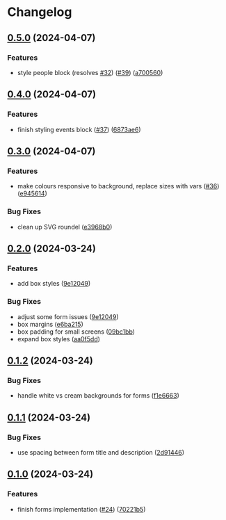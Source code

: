 # Changelog

## [0.5.0](https://github.com/commonhorizoncommun/design-system/compare/v0.4.0...v0.5.0) (2024-04-07)


### Features

* style people block (resolves [#32](https://github.com/commonhorizoncommun/design-system/issues/32)) ([#39](https://github.com/commonhorizoncommun/design-system/issues/39)) ([a700560](https://github.com/commonhorizoncommun/design-system/commit/a700560be4c883669af1ea5f497b3f394f5a634e))

## [0.4.0](https://github.com/commonhorizoncommun/design-system/compare/v0.3.0...v0.4.0) (2024-04-07)


### Features

* finish styling events block ([#37](https://github.com/commonhorizoncommun/design-system/issues/37)) ([6873ae6](https://github.com/commonhorizoncommun/design-system/commit/6873ae62b56b31ae34203fc834c6e9e03fc74b2e))

## [0.3.0](https://github.com/commonhorizoncommun/design-system/compare/v0.2.0...v0.3.0) (2024-04-07)


### Features

* make colours responsive to background, replace sizes with vars ([#36](https://github.com/commonhorizoncommun/design-system/issues/36)) ([e945614](https://github.com/commonhorizoncommun/design-system/commit/e945614c98ed329ad602910a5a79cddac6cb6083))


### Bug Fixes

* clean up SVG roundel ([e3968b0](https://github.com/commonhorizoncommun/design-system/commit/e3968b0437b44158774b499a06bdd0f2fad90671))

## [0.2.0](https://github.com/commonhorizoncommun/design-system/compare/v0.1.2...v0.2.0) (2024-03-24)


### Features

* add box styles ([9e12049](https://github.com/commonhorizoncommun/design-system/commit/9e1204991dc53552b738c8a7fefe4afd8467bea5))


### Bug Fixes

* adjust some form issues ([9e12049](https://github.com/commonhorizoncommun/design-system/commit/9e1204991dc53552b738c8a7fefe4afd8467bea5))
* box margins ([e6ba215](https://github.com/commonhorizoncommun/design-system/commit/e6ba2153068474698508314f0e61321545854383))
* box padding for small screens ([09bc1bb](https://github.com/commonhorizoncommun/design-system/commit/09bc1bb1ef88f43385eaf25f65fc14d802123cab))
* expand box styles ([aa0f5dd](https://github.com/commonhorizoncommun/design-system/commit/aa0f5ddbc423a8ddce6eb15614235ee38717ad08))

## [0.1.2](https://github.com/commonhorizoncommun/design-system/compare/v0.1.1...v0.1.2) (2024-03-24)


### Bug Fixes

* handle white vs cream backgrounds for forms ([f1e6663](https://github.com/commonhorizoncommun/design-system/commit/f1e6663e72502b49b5bfde7ee69bc40b48941fd5))

## [0.1.1](https://github.com/commonhorizoncommun/design-system/compare/v0.1.0...v0.1.1) (2024-03-24)


### Bug Fixes

* use spacing between form title and description ([2d91446](https://github.com/commonhorizoncommun/design-system/commit/2d91446ecb7d12215ccea5749d1586360641e29b))

## [0.1.0](https://github.com/commonhorizoncommun/design-system/compare/0.0.2...v0.1.0) (2024-03-24)


### Features

* finish forms implementation ([#24](https://github.com/commonhorizoncommun/design-system/issues/24)) ([70221b5](https://github.com/commonhorizoncommun/design-system/commit/70221b5f7ce32adb8eafa6154429072869fa21e1))
